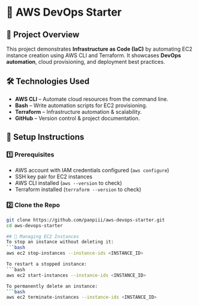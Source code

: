# 🚀 AWS DevOps Starter

## 📌 Project Overview
This project demonstrates **Infrastructure as Code (IaC)** by automating EC2 instance creation using AWS CLI and Terraform. It showcases **DevOps automation**, cloud provisioning, and deployment best practices.

## 🛠 Technologies Used
- **AWS CLI** – Automate cloud resources from the command line.
- **Bash** – Write automation scripts for EC2 provisioning.
- **Terraform** – Infrastructure automation & scalability.
- **GitHub** – Version control & project documentation.

## 🔧 Setup Instructions

### **1️⃣ Prerequisites**
- AWS account with IAM credentials configured (`aws configure`)
- SSH key pair for EC2 instances
- AWS CLI installed (`aws --version` to check)
- Terraform installed (`terraform --version` to check)

### **2️⃣ Clone the Repo**
```bash
git clone https://github.com/panpiii/aws-devops-starter.git
cd aws-devops-starter

## 🔧 Managing EC2 Instances
To stop an instance without deleting it:
```bash
aws ec2 stop-instances --instance-ids <INSTANCE_ID>

To restart a stopped instance:
```bash
aws ec2 start-instances --instance-ids <INSTANCE_ID>

To permanently delete an instance:
```bash
aws ec2 terminate-instances --instance-ids <INSTANCE_ID>  
